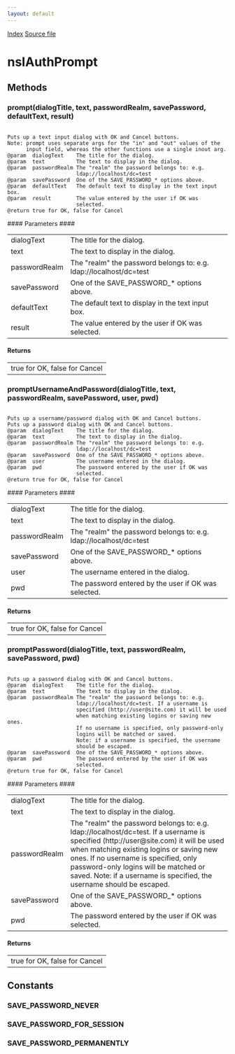 ```yaml
---
layout: default
---
```

<div id='links'><a href="../index.html">Index</a>
<a href="http://dxr.mozilla.org/mozilla-central/source/netwerk/base/public/nsIAuthPrompt.idl">Source file</a>
</div>

# nsIAuthPrompt #

## Methods ##

### prompt(dialogTitle, text, passwordRealm, savePassword, defaultText, result) ###
<code>  
Puts up a text input dialog with OK and Cancel buttons.  
Note: prompt uses separate args for the "in" and "out" values of the  
      input field, whereas the other functions use a single inout arg.  
@param  dialogText    The title for the dialog.  
@param  text          The text to display in the dialog.  
@param  passwordRealm The "realm" the password belongs to: e.g.  
                      ldap://localhost/dc=test  
@param  savePassword  One of the SAVE_PASSWORD_* options above.  
@param  defaultText   The default text to display in the text input box.  
@param  result        The value entered by the user if OK was  
                      selected.  
@return true for OK, false for Cancel  
  
</code>
#### Parameters ####

<table>

<tr>
<td>dialogText</td>
<td>The title for the dialog.  
</td>
</tr>

<tr>
<td>text</td>
<td>The text to display in the dialog.  
</td>
</tr>

<tr>
<td>passwordRealm</td>
<td>The "realm" the password belongs to: e.g.  
                      ldap://localhost/dc=test  
</td>
</tr>

<tr>
<td>savePassword</td>
<td>One of the SAVE_PASSWORD_* options above.  
</td>
</tr>

<tr>
<td>defaultText</td>
<td>The default text to display in the text input box.  
</td>
</tr>

<tr>
<td>result</td>
<td>The value entered by the user if OK was  
                      selected.  
</td>
</tr>

</table>

#### Returns ####

<table>

<tr>
<td>true for OK, false for Cancel  
</td>
</tr>

</table>

### promptUsernameAndPassword(dialogTitle, text, passwordRealm, savePassword, user, pwd) ###
<code>  
Puts up a username/password dialog with OK and Cancel buttons.  
Puts up a password dialog with OK and Cancel buttons.  
@param  dialogText    The title for the dialog.  
@param  text          The text to display in the dialog.  
@param  passwordRealm The "realm" the password belongs to: e.g.  
                      ldap://localhost/dc=test  
@param  savePassword  One of the SAVE_PASSWORD_* options above.  
@param  user          The username entered in the dialog.  
@param  pwd           The password entered by the user if OK was  
                      selected.  
@return true for OK, false for Cancel  
  
</code>
#### Parameters ####

<table>

<tr>
<td>dialogText</td>
<td>The title for the dialog.  
</td>
</tr>

<tr>
<td>text</td>
<td>The text to display in the dialog.  
</td>
</tr>

<tr>
<td>passwordRealm</td>
<td>The "realm" the password belongs to: e.g.  
                      ldap://localhost/dc=test  
</td>
</tr>

<tr>
<td>savePassword</td>
<td>One of the SAVE_PASSWORD_* options above.  
</td>
</tr>

<tr>
<td>user</td>
<td>The username entered in the dialog.  
</td>
</tr>

<tr>
<td>pwd</td>
<td>The password entered by the user if OK was  
                      selected.  
</td>
</tr>

</table>

#### Returns ####

<table>

<tr>
<td>true for OK, false for Cancel  
</td>
</tr>

</table>

### promptPassword(dialogTitle, text, passwordRealm, savePassword, pwd) ###
<code>  
Puts up a password dialog with OK and Cancel buttons.  
@param  dialogText    The title for the dialog.  
@param  text          The text to display in the dialog.  
@param  passwordRealm The "realm" the password belongs to: e.g.  
                      ldap://localhost/dc=test. If a username is  
                      specified (http://user@site.com) it will be used  
                      when matching existing logins or saving new ones.  
                      If no username is specified, only password-only  
                      logins will be matched or saved.  
                      Note: if a username is specified, the username  
                      should be escaped.  
@param  savePassword  One of the SAVE_PASSWORD_* options above.  
@param  pwd           The password entered by the user if OK was  
                      selected.  
@return true for OK, false for Cancel  
  
</code>
#### Parameters ####

<table>

<tr>
<td>dialogText</td>
<td>The title for the dialog.  
</td>
</tr>

<tr>
<td>text</td>
<td>The text to display in the dialog.  
</td>
</tr>

<tr>
<td>passwordRealm</td>
<td>The "realm" the password belongs to: e.g.  
                      ldap://localhost/dc=test. If a username is  
                      specified (http://user@site.com) it will be used  
                      when matching existing logins or saving new ones.  
                      If no username is specified, only password-only  
                      logins will be matched or saved.  
                      Note: if a username is specified, the username  
                      should be escaped.  
</td>
</tr>

<tr>
<td>savePassword</td>
<td>One of the SAVE_PASSWORD_* options above.  
</td>
</tr>

<tr>
<td>pwd</td>
<td>The password entered by the user if OK was  
                      selected.  
</td>
</tr>

</table>

#### Returns ####

<table>

<tr>
<td>true for OK, false for Cancel  
</td>
</tr>

</table>

## Constants ##

### SAVE_PASSWORD_NEVER ###

### SAVE_PASSWORD_FOR_SESSION ###

### SAVE_PASSWORD_PERMANENTLY ###
